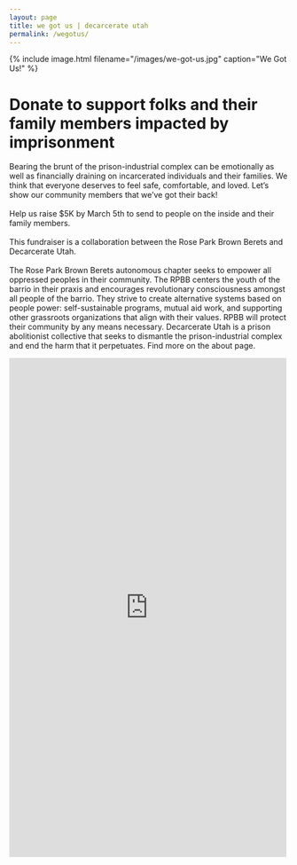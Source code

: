 ```yaml
---
layout: page
title: we got us | decarcerate utah
permalink: /wegotus/
---
```


{% include image.html filename="/images/we-got-us.jpg" caption="We Got Us!" %}

# Donate to support folks and their family members impacted by imprisonment

Bearing the brunt of the prison-industrial complex can be emotionally as well as financially draining on incarcerated individuals and their families. We think that everyone deserves to feel safe, comfortable, and loved. Let’s show our community members that we’ve got their back! 
<br><br>
Help us raise $5K by March 5th to send to people on the inside and their family members. 
<br><br>
This fundraiser is a collaboration between the Rose Park Brown Berets and Decarcerate Utah. 
<br><br>
The Rose Park Brown Berets autonomous chapter seeks to empower all oppressed peoples in their community. The RPBB centers the youth of the barrio in their praxis and encourages revolutionary consciousness amongst all people of the barrio. They strive to create alternative systems based on people power: self-sustainable programs, mutual aid work, and supporting other grassroots organizations that align with their values. RPBB will protect their community by any means necessary.
Decarcerate Utah is a prison abolitionist collective that seeks to dismantle the prison-industrial complex and end the harm that it perpetuates. Find more on the about page.

<div class="post-image-container">
  <script src="https://donorbox.org/widget.js" paypalExpress="false"></script>
  <iframe allowpaymentrequest=""
    frameborder="0" height="900px" name="donorbox" scrolling="no" seamless="seamless"
    src="https://donorbox.org/embed/we-got-us-1"
    style="max-width: 500px; min-width: 250px; max-height:none!important" width="100%"
  ></iframe>
</div>
